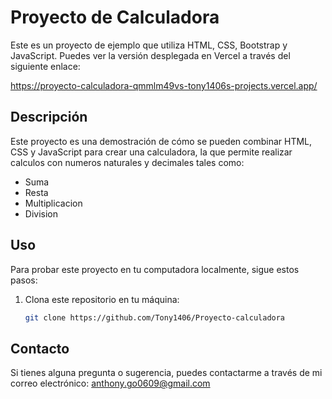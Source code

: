 # Proyecto de Calculadora

Este es un proyecto de ejemplo que utiliza HTML, CSS, Bootstrap y JavaScript. Puedes ver la versión desplegada en Vercel a través del siguiente enlace:

https://proyecto-calculadora-qmmlm49vs-tony1406s-projects.vercel.app/

## Descripción

Este proyecto es una demostración de cómo se pueden combinar HTML, CSS y JavaScript para crear una calculadora, la que permite realizar calculos con numeros naturales y decimales tales como:

- Suma 
- Resta
- Multiplicacion
- Division

## Uso

Para probar este proyecto en tu computadora localmente, sigue estos pasos:

1. Clona este repositorio en tu máquina:

   ```bash
   git clone https://github.com/Tony1406/Proyecto-calculadora


## Contacto

Si tienes alguna pregunta o sugerencia, puedes contactarme a través de mi correo electrónico: anthony.go0609@gmail.com
